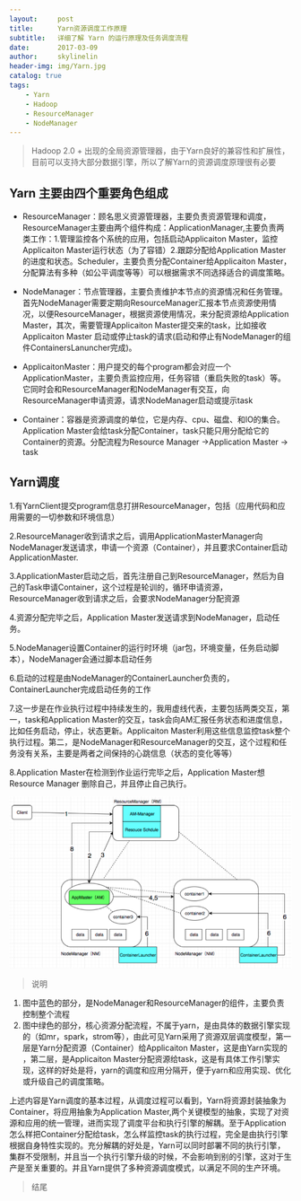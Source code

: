 ```yaml
---
layout:     post
title:      Yarn资源调度工作原理
subtitle:   详细了解 Yarn 的运行原理及任务调度流程
date:       2017-03-09
author:     skylinelin
header-img: img/Yarn.jpg
catalog: true
tags:
    - Yarn
    - Hadoop
    - ResourceManager
    - NodeManager
---
```


>Hadoop 2.0 + 出现的全局资源管理器，由于Yarn良好的兼容性和扩展性，目前可以支持大部分数据引擎，所以了解Yarn的资源调度原理很有必要

## Yarn 主要由四个重要角色组成

 - ResourceManager：顾名思义资源管理器，主要负责资源管理和调度，ResourceManager主要由两个组件构成：ApplicationManager,主要负责两类工作：1.管理监控各个系统的应用，包括启动Applicaiton Master，监控Applicaiton Master运行状态（为了容错）2.跟踪分配给Application Master的进度和状态。Scheduler，主要负责分配Container给Applicaiton Master，分配算法有多种（如公平调度等等）可以根据需求不同选择适合的调度策略。
 
 - NodeManager：节点管理器，主要负责维护本节点的资源情况和任务管理。首先NodeManager需要定期向ResourceManager汇报本节点资源使用情况，以便ResourceManager，根据资源使用情况，来分配资源给Application Master，其次，需要管理Applicaiton Master提交来的task，比如接收Applicaiton Master 启动或停止task的请求(启动和停止有NodeManager的组件ContainersLanuncher完成)。

 - ApplicaitonMaster：用户提交的每个program都会对应一个ApplicationMaster，主要负责监控应用，任务容错（重启失败的task）等。它同时会和ResourceManager和NodeManager有交互，向ResourceManager申请资源，请求NodeManager启动或提示task

 - Container：容器是资源调度的单位，它是内存、cpu、磁盘、和IO的集合。Application Master会给task分配Container，task只能只用分配给它的Container的资源。分配流程为Resource Manager ->Application Master -> task
 
##  Yarn调度



1.有YarnClient提交program信息打拼ResourceManager，包括（应用代码和应用需要的一切参数和环境信息）

2.ResourceManager收到请求之后，调用ApplicationMasterManager向NodeManager发送请求，申请一个资源（Container），并且要求Container启动ApplicationMaster.

3.ApplicationMaster启动之后，首先注册自己到ResourceManager，然后为自己的Task申请Container，这个过程是轮训的，循环申请资源，ResourceManager收到请求之后，会要求NodeManager分配资源

4.资源分配完毕之后，Application Master发送请求到NodeManager，启动任务。

5.NodeManager设置Container的运行时环境（jar包，环境变量，任务启动脚本），NodeManager会通过脚本启动任务

6.启动的过程是由NodeManager的ContainerLauncher负责的，ContainerLauncher完成启动任务的工作

7.这一步是在作业执行过程中持续发生的，我用虚线代表，主要包括两类交互，第一，task和Application Master的交互，task会向AM汇报任务状态和进度信息，比如任务启动，停止，状态更新。Applicaiton Master利用这些信息监控task整个执行过程。第二，是NodeManager和ResourceManager的交互，这个过程和任务没有关系，主要是两者之间保持的心跳信息（状态的变化等等）

8.Application Master在检测到作业运行完毕之后，Application Master想Resource Manager 删除自己，并且停止自己执行。

![image](resource_img/Yarn.png)

> 说明

1. 图中蓝色的部分，是NodeManager和ResourceManager的组件，主要负责控制整个流程
2. 图中绿色的部分，核心资源分配流程，不属于yarn，是由具体的数据引擎实现的（如mr，spark，strom等），由此可见Yarn采用了资源双层调度模型，第一层是Yarn分配资源（Container）给Applicaiton Master，这是由Yarn实现的 ，第二层，是Applicaiton Master分配资源给task，这是有具体工作引擎实现，这样的好处是将，yarn的调度和应用分隔开，便于yarn和应用实现、优化或升级自己的调度策略。

 
上述内容是Yarn调度的基本过程，从调度过程可以看到，Yarn将资源封装抽象为Container，将应用抽象为Application Master,两个关键模型的抽象，实现了对资源和应用的统一管理，进而实现了调度平台和执行引擎的解耦。至于Application怎么样把Container分配给task，怎么样监控task的执行过程，完全是由执行引擎根据自身特性实现的。充分解耦的好处是，Yarn可以同时部署不同的执行引擎，集群不受限制，并且当一个执行引擎升级的时候，不会影响到别的引擎，这对于生产是至关重要的。并且Yarn提供了多种资源调度模式，以满足不同的生产环境。

> 结尾
